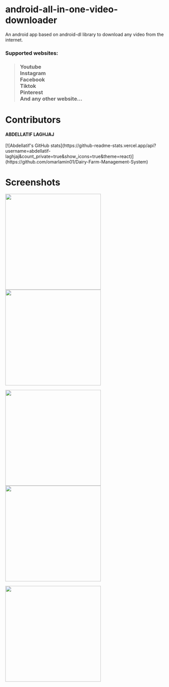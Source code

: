 # android-all-in-one-video-downloader

An android app based on android-dl library to download any video from the internet.

<h3>Supported websites:<h3>

> Youtube <br>
> Instagram <br>
> Facebook <br>
> Tiktok <br>
> Pinterest <br>
> And any other website...

# Contributors
<h4>ABDELLATIF LAGHJAJ</h4>
[![Abdellatif's GitHub stats](https://github-readme-stats.vercel.app/api?username=abdellatif-laghjaj&count_private=true&show_icons=true&theme=react)](https://github.com/omarlamin01/Dairy-Farm-Management-System)

# Screenshots
<p>
  <img src="https://user-images.githubusercontent.com/79521157/200933197-596acf8c-0026-4179-973a-8a4d66d89d2c.png" width="300px"/>
  <img src="https://user-images.githubusercontent.com/79521157/200933211-9a483fbf-0f41-439c-9fe5-17b7c705df3e.png" width="300px"/>
</p>
  
<p>
  <img src="https://user-images.githubusercontent.com/79521157/200933214-2ea66519-da7e-4c34-8352-87d6839ef703.png" width="300px"/>
  <img src="https://user-images.githubusercontent.com/79521157/200933218-580c5932-f533-4dfb-a084-2d8b7db68f9a.png" width="300px"/>
</p>
<img src="https://user-images.githubusercontent.com/79521157/200933220-55c02a4e-a7a4-4578-b884-fa7d7a294dbb.png" width="300px"/>
